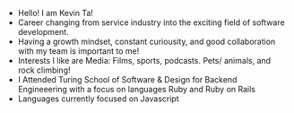 - Hello! I am Kevin Ta! 
- Career changing from service industry into the exciting field of software development.
- Having a growth mindset, constant curiousity, and good collaboration with my team is important to me! 
- Interests I like are Media: Films, sports, podcasts. Pets/ animals, and rock climbing! 
- I Attended Turing School of Software & Design for Backend Engineeering with a focus on languages Ruby and Ruby on Rails
- Languages currently focused on Javascript



<!---
KevinT001/KevinT001 is a ✨ special ✨ repository because its `README.md` (this file) appears on your GitHub profile.
You can click the Preview link to take a look at your changes.
--->
